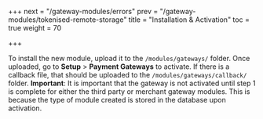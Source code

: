 +++
next = "/gateway-modules/errors"
prev = "/gateway-modules/tokenised-remote-storage"
title = "Installation & Activation"
toc = true
weight = 70

+++

To install the new module, upload it to the `/modules/gateways/` folder.
Once uploaded, go to **Setup** > **Payment Gateways** to activate.
If there is a callback file, that should be uploaded to the `/modules/gateways/callback/` folder.
**Important**: It is important that the gateway is not activated until step 1 is complete for either the third party or merchant gateway modules.
This is because the type of module created is stored in the database upon activation.









